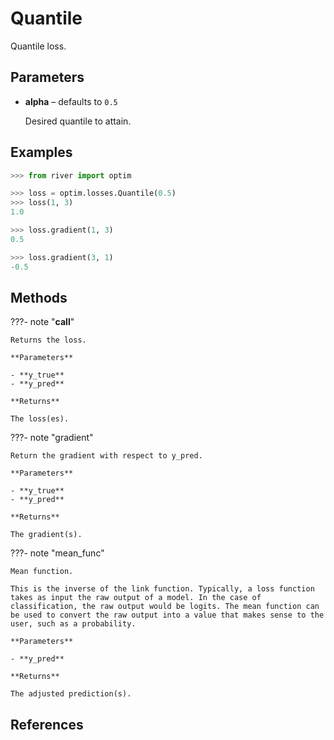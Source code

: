 # Quantile

Quantile loss.



## Parameters

- **alpha** – defaults to `0.5`

    Desired quantile to attain.



## Examples

```python
>>> from river import optim

>>> loss = optim.losses.Quantile(0.5)
>>> loss(1, 3)
1.0

>>> loss.gradient(1, 3)
0.5

>>> loss.gradient(3, 1)
-0.5
```

## Methods

???- note "__call__"

    Returns the loss.

    **Parameters**

    - **y_true**    
    - **y_pred**    
    
    **Returns**

    The loss(es).
    
???- note "gradient"

    Return the gradient with respect to y_pred.

    **Parameters**

    - **y_true**    
    - **y_pred**    
    
    **Returns**

    The gradient(s).
    
???- note "mean_func"

    Mean function.

    This is the inverse of the link function. Typically, a loss function takes as input the raw output of a model. In the case of classification, the raw output would be logits. The mean function can be used to convert the raw output into a value that makes sense to the user, such as a probability.

    **Parameters**

    - **y_pred**    
    
    **Returns**

    The adjusted prediction(s).
    
## References

[^1]: [Wikipedia article on quantile regression](https://www.wikiwand.com/en/Quantile_regression)
[^2]: [Derivative from WolframAlpha](https://www.wolframalpha.com/input/?i=derivative+(y+-+p)+*+(alpha+-+Boole(y+-+p))+wrt+p)

